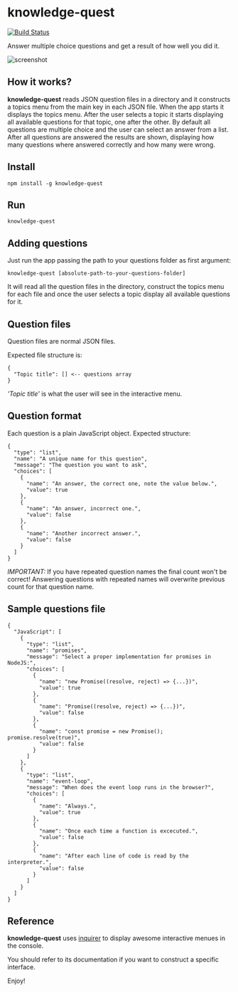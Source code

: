 # knowledge-quest 

[![Build Status](https://travis-ci.org/codealchemist/knowledge-quest.svg?branch=master)](https://travis-ci.org/codealchemist/knowledge-quest)

Answer multiple choice questions and get a result of how well you did it.

![screenshot](https://cldup.com/eX_Sz0V-IV.gif)


## How it works?

**knowledge-quest** reads JSON question files in a directory and it constructs a topics menu from 
the main key in each JSON file.
When the app starts it displays the topics menu.
After the user selects a topic it starts displaying all available questions for that topic, one after the other.
By default all questions are multiple choice and the user can select an answer from a list.
After all questions are answered the results are shown, displaying how many questions where answered correctly and how many were wrong.


## Install

`npm install -g knowledge-quest`


## Run

`knowledge-quest`


## Adding questions

Just run the app passing the path to your questions folder as first argument:

`knowledge-quest [absolute-path-to-your-questions-folder]`

It will read all the question files in the directory, construct the topics menu for each file 
and once the user selects a topic display all available questions for it.


## Question files

Question files are normal JSON files.

Expected file structure is:

```
{
  "Topic title": [] <-- questions array
}
```

_'Topic title'_ is what the user will see in the interactive menu.


## Question format

Each question is a plain JavaScript object.
Expected structure:

```
{
  "type": "list",
  "name": "A unique name for this question",
  "message": "The question you want to ask",
  "choices": [
    {
      "name": "An answer, the correct one, note the value below.",
      "value": true
    },
    {
      "name": "An answer, incorrect one.",
      "value": false
    },
    {
      "name": "Another incorrect answer.",
      "value": false
    }
  ]
}
```

*IMPORTANT:* If you have repeated question names the final count won't be correct!
Answering questions with repeated names will overwrite previous count for that question name.


## Sample questions file

```
{
  "JavaScript": [
    {
      "type": "list",
      "name": "promises",
      "message": "Select a proper implementation for promises in NodeJS:",
      "choices": [
        {
          "name": "new Promise((resolve, reject) => {...})",
          "value": true
        },
        {
          "name": "Promise((resolve, reject) => {...})",
          "value": false
        },
        {
          "name": "const promise = new Promise(); promise.resolve(true)",
          "value": false
        }
      ]
    },
    {
      "type": "list",
      "name": "event-loop",
      "message": "When does the event loop runs in the browser?",
      "choices": [
        {
          "name": "Always.",
          "value": true
        },
        {
          "name": "Once each time a function is excecuted.",
          "value": false
        },
        {
          "name": "After each line of code is read by the interpreter.",
          "value": false
        }
      ]
    }
  ]
}
```


## Reference

**knowledge-quest** uses [inquirer](https://github.com/sboudrias/Inquirer.js) 
to display awesome interactive menues in the console.

You should refer to its documentation if you want to construct a specific interface.

Enjoy!
